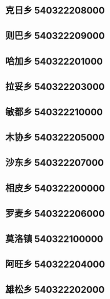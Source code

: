 # 克日乡 540322208000
# 则巴乡 540322209000
# 哈加乡 540322201000
# 拉妥乡 540322203000
# 敏都乡 540322210000
# 木协乡 540322205000
# 沙东乡 540322207000
# 相皮乡 540322200000
# 罗麦乡 540322206000
# 莫洛镇 540322100000
# 阿旺乡 540322204000
# 雄松乡 540322202000
